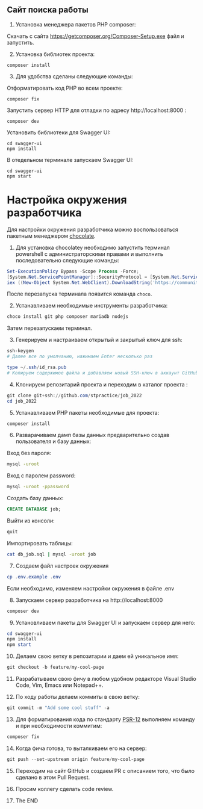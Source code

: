 Сайт поиска работы
------------------

1. Установка менеджера пакетов PHP composer:

Скачать с сайта https://getcomposer.org/Composer-Setup.exe файл и запустить.

2. Установка библиотек проекта:
```
composer install
```
3. Для удобства сделаны следующие команды:

Отформатировать код PHP во всем проекте:
```
composer fix
```
Запустить сервер HTTP для отладки по адресу http://localhost:8000 :
```
composer dev
```

Установить библиотеки для Swagger UI:

    cd swagger-ui
    npm install

В отедельном терминале запускаем Swagger UI:

    cd swagger-ui
    npm start


Настройка окружения разработчика
================================

Для настройки окружения разработчика можно воспользоваться пакетным менеджером [chocolate](https://chocolatey.org/).

1. Для установка chocolatey необходимо запустить терминал powershell с администраторскими правами и выполнить последовательно следующие команды:

```powershell
Set-ExecutionPolicy Bypass -Scope Process -Force;
[System.Net.ServicePointManager]::SecurityProtocol = [System.Net.ServicePointManager]::SecurityProtocol -bor 3072;
iex ((New-Object System.Net.WebClient).DownloadString('https://community.chocolatey.org/install.ps1'))
```
После перезапуска терминала появится команда `choco`.

2. Устанавливаем необходимые инструменты разработчика:
```powershell
choco install git php composer mariadb nodejs
```
Затем перезапускаем терминал.

3. Генерируем и настраиваем открытый и закрытый ключ для ssh:
```powershell
ssh-keygen
# Далее все по умолчанию, нажимаем Enter несколько раз

type ~/.ssh/id_rsa.pub
# Копируем содержимое файла и добавляем новый SSH-ключ в аккаунт GitHub
```

4. Клонируем репозитарий проекта и переходим в каталог проекта :
```powershell
git clone git+ssh://github.com/stpractice/job_2022
cd job_2022
```

5. Устанавливаем PHP пакеты необходимые для проекта:
```powershell
composer install
```

6. Разварачиваем дамп базы данных предварительно создав пользователя и базу данных:

Вход без пароля:
```bash
mysql -uroot
```

Вход с паролем password:
```bash
mysql -uroot -ppassword
```

Создать базу данных:
```sql
CREATE DATABASE job;
```

Выйти из консоли:
```powershell
quit
```

Импортировать таблицы:
```bash
cat db_job.sql | mysql -uroot job
```

7. Создаем файл настроек окружения
```powershell
cp .env.example .env
```

Если необходимо, изменяем настройки окружения в файле .env

8. Запускаем сервер разработчика на http://localhost:8000
```powershell
composer dev
```

9. Установливаем пакеты для Swagger UI и запускаем сервер для него:
```powershell
cd swagger-ui
npm install
npm start
```

10. Делаем свою ветку в репозитарии и даем ей уникальное имя:
```powershell
git checkout -b feature/my-cool-page
```

11. Разрабатываем свою фичу в любом удобном редакторе Visual Studio Code, Vim, Emacs или Notepad++.

12. По ходу работы делаем коммиты в свою ветку:
```powershell
git commit -m "Add some cool stuff" -a
```

13. Для форматирования кода по стандарту [PSR-12](https://www.php-fig.org/psr/psr-12/) выполняем команду и при необходимости коммитим:
```powershell
composer fix
```

14. Когда фича готова, то выталкиваем его на сервер:
```powershell
git push --set-upstream origin feature/my-cool-page
```

15. Переходим на сайт GitHub и создаем PR c описанием того, что было сделано в этом Pull Request.

16. Просим коллегу сделать code review.

17. The END
